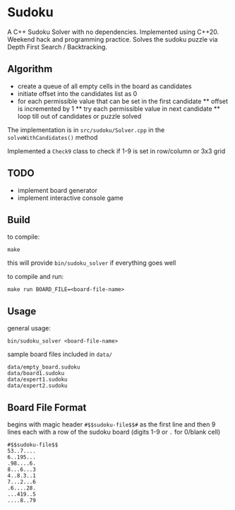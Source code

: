 # Sudoku
A C++ Sudoku Solver with no dependencies. Implemented using C++20. 
Weekend hack and programming practice. Solves the sudoku puzzle via Depth First Search / Backtracking.

## Algorithm
* create a queue of all empty cells in the board as candidates
* initiate offset into the candidates list as 0
* for each permissible value that can be set in the first candidate
   ** offset is incremented by 1
   ** try each permissible value in next candidate
   ** loop till out of candidates or puzzle solved

The implementation is in ```src/sudoku/Solver.cpp``` in the ```solveWithCandidates()``` method

Implemented a ```Check9``` class to check if 1-9 is set in row/column or 3x3 grid

## TODO
* implement board generator
* implement interactive console game

## Build
to compile:
```
make
```
this will provide ```bin/sudoku_solver``` if everything goes well

to compile and run:
```
make run BOARD_FILE=<board-file-name>
```

## Usage
general usage:
```
bin/sudoku_solver <board-file-name>
```
sample board files included in ```data/```
```
data/empty_board.sudoku
data/board1.sudoku
data/expert1.sudoku
data/expert2.sudoku
```

## Board File Format
begins with magic header ```#$$sudoku-file$$#``` as the first line and then 9 lines each with a row of the sudoku board
(digits 1-9 or ```.``` for 0/blank cell)
```
#$$sudoku-file$$
53..7....
6..195...
.98....6.
8...6...3
4..8.3..1
7...2...6
.6....28.
...419..5
....8..79
```
